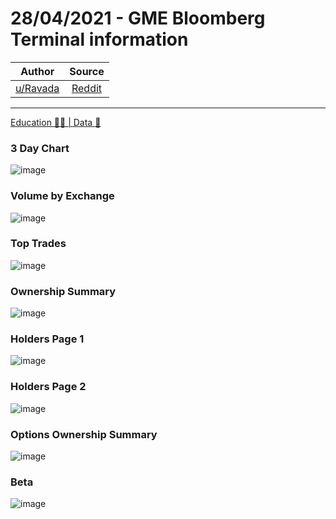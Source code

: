 28/04/2021 - GME Bloomberg Terminal information
===============================================

| Author      | Source | 
|  :----:     |    :----:   |        
| [u/Ravada](https://www.reddit.com/user/Ravada/) | [Reddit](https://www.reddit.com/r/Superstonk/comments/n0oj54/28042021_gme_bloomberg_terminal_information/) |

---

[Education 👨‍🏫 | Data 🔢](https://www.reddit.com/r/Superstonk/search?q=flair_name%3A%22Education%20%F0%9F%91%A8%E2%80%8D%F0%9F%8F%AB%20%7C%20Data%20%F0%9F%94%A2%22&restrict_sr=1)

### 3 Day Chart 

![image](https://user-images.githubusercontent.com/82035192/127667486-bf50d8d4-fb07-4c4f-8472-eb2d2efd55ac.png)

### Volume by Exchange

![image](https://user-images.githubusercontent.com/82035192/127667512-9d1b57fd-e6ae-4fdd-a883-886c5b155763.png)

### Top Trades

![image](https://user-images.githubusercontent.com/82035192/127667526-bb8c2721-bec0-4a0f-a71c-026c8bc7a3dc.png)

### Ownership Summary

![image](https://user-images.githubusercontent.com/82035192/127667549-fce3abb0-6f7a-4a62-bea9-cee403b823e2.png)

### Holders Page 1

![image](https://user-images.githubusercontent.com/82035192/127667572-4dcceea7-8f18-4309-ab59-e8a93a8a04eb.png)

### Holders Page 2

![image](https://user-images.githubusercontent.com/82035192/127667590-faf22c49-57c9-4052-87e2-6af61c0c4447.png)

### Options Ownership Summary

![image](https://user-images.githubusercontent.com/82035192/127667622-7d9358d5-2aa3-484e-bd25-e185cd1ca322.png)

### Beta

![image](https://user-images.githubusercontent.com/82035192/127667648-ce7a3f27-ab03-42ee-a885-528f2a2b6bcb.png)
